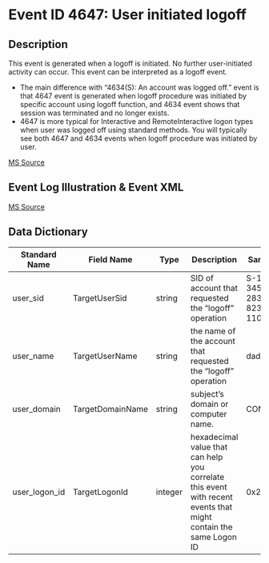 # Event ID 4647: User initiated logoff

## Description

This event is generated when a logoff is initiated. No further user-initiated activity can occur. This event can be interpreted as a logoff event.

* The main difference with “4634(S): An account was logged off.” event is that 4647 event is generated when logoff procedure was initiated by specific account using logoff function, and 4634 event shows that session was terminated and no longer exists.
* 4647 is more typical for Interactive and RemoteInteractive logon types when user was logged off using standard methods. You will typically see both 4647 and 4634 events when logoff procedure was initiated by user.

[MS Source](https://github.com/MicrosoftDocs/windows-itpro-docs/blob/master/windows/security/threat-protection/auditing/event-4647.md)

## Event Log Illustration & Event XML

[MS Source](https://github.com/MicrosoftDocs/windows-itpro-docs/blob/master/windows/security/threat-protection/auditing/event-4647.md)

## Data Dictionary

|	Standard Name	| Field Name |	Type	|	Description	|	Sample Value	|
|	----------------	|	----------------	|	----------------	|	----------------	|	----------------	|
|	user_sid	|	TargetUserSid	|	string	|	SID of account that requested the “logoff” operation	|	S-1-5-21-3457937927-2839227994-823803824-1104	|
|	user_name	|	TargetUserName	|	string	|	the name of the account that requested the “logoff” operation	|	dadmin	|
|	user_domain	|	TargetDomainName	|	string	|	subject’s domain or computer name.	|	CONTOSO	|
|	user_logon_id	|	TargetLogonId	|	integer	|	hexadecimal value that can help you correlate this event with recent events that might contain the same Logon ID	|	0x29b379	|
